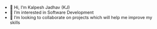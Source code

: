 - 👋 Hi, I’m Kalpesh Jadhav (KJ)
- 👀 I’m interested in Software Development
- 💞️ I’m looking to collaborate on projects which will help me improve my skills

<!---
kalpeshkj646/kalpeshkj646 is a ✨ special ✨ repository because its `README.md` (this file) appears on your GitHub profile.
You can click the Preview link to take a look at your changes.
--->
